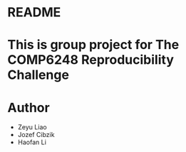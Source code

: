 # README

# This is group project for The COMP6248 Reproducibility Challenge

# Author
* Zeyu Liao
* Jozef Cibzik
* Haofan Li
